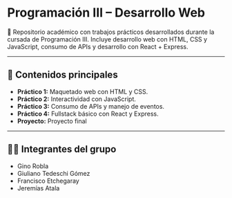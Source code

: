 # Programación III – Desarrollo Web

📘 Repositorio académico con trabajos prácticos desarrollados durante la cursada de Programación III. Incluye desarrollo web con HTML, CSS y JavaScript, consumo de APIs y desarrollo con React + Express.

---

## 🧠 Contenidos principales

- **Práctico 1:** Maquetado web con HTML y CSS.
- **Práctico 2:** Interactividad con JavaScript.
- **Práctico 3:** Consumo de APIs y manejo de eventos.
- **Práctico 4:** Fullstack básico con React y Express.
- **Proyecto:** Proyecto final

---

## 👨‍💻 Integrantes del grupo

- Gino Robla
- Giuliano Tedeschi Gómez
- Francisco Etchegaray
- Jeremías Atala

